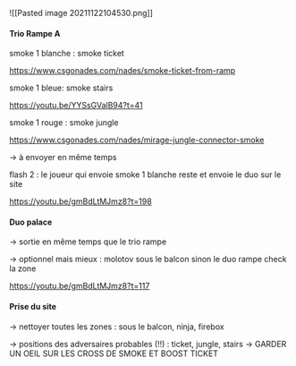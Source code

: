 ![[Pasted image 20211122104530.png]]

#### Trio Rampe A

smoke 1 blanche : smoke ticket

https://www.csgonades.com/nades/smoke-ticket-from-ramp

smoke 1 bleue: smoke stairs

https://youtu.be/YYSsGValB94?t=41

smoke 1 rouge : smoke jungle

https://www.csgonades.com/nades/mirage-jungle-connector-smoke

-> à envoyer en même temps

flash 2 : le joueur qui envoie smoke 1 blanche reste et envoie le duo sur le site 

https://youtu.be/gmBdLtMJmz8?t=198

#### Duo palace

-> sortie en même temps que le trio rampe

-> optionnel mais mieux : molotov sous le balcon sinon le duo rampe check la zone

https://youtu.be/gmBdLtMJmz8?t=117

#### Prise du site 

-> nettoyer toutes les zones : sous le balcon, ninja, firebox

-> positions des adversaires probables (!!) : ticket, jungle, stairs
-> GARDER UN OEIL SUR LES CROSS DE SMOKE ET BOOST TICKET